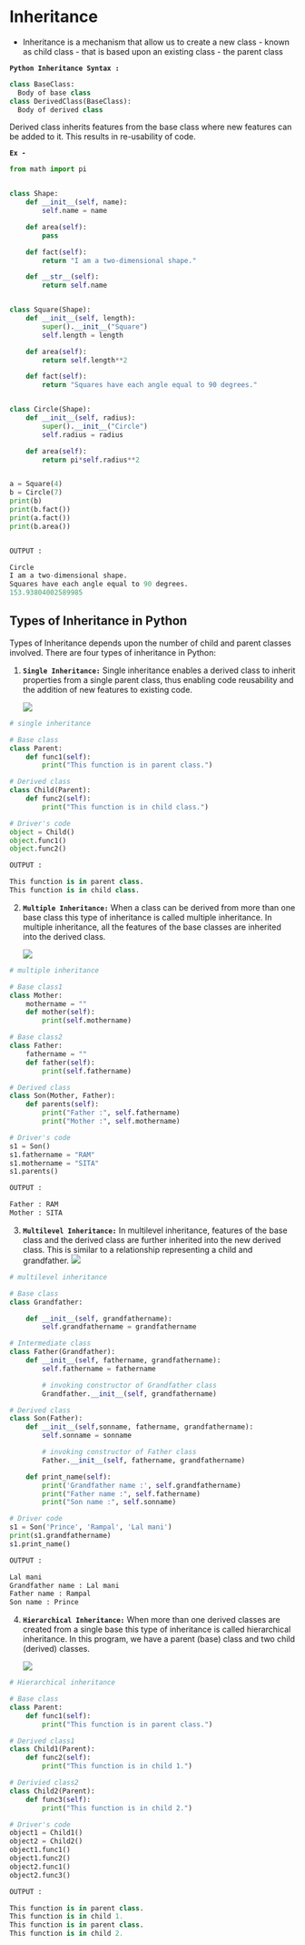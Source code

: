 # Inheritance

* Inheritance is a mechanism that allow us to create a new class - known as child class - that is based upon an existing class - the parent class

**`Python Inheritance Syntax :`**
```py
class BaseClass:
  Body of base class
class DerivedClass(BaseClass):
  Body of derived class
```
Derived class inherits features from the base class where new features can be added to it. This results in re-usability of code.

**`Ex -`**
```py
from math import pi


class Shape:
    def __init__(self, name):
        self.name = name

    def area(self):
        pass

    def fact(self):
        return "I am a two-dimensional shape."

    def __str__(self):
        return self.name


class Square(Shape):
    def __init__(self, length):
        super().__init__("Square")
        self.length = length

    def area(self):
        return self.length**2

    def fact(self):
        return "Squares have each angle equal to 90 degrees."


class Circle(Shape):
    def __init__(self, radius):
        super().__init__("Circle")
        self.radius = radius

    def area(self):
        return pi*self.radius**2


a = Square(4)
b = Circle(7)
print(b)
print(b.fact())
print(a.fact())
print(b.area())


OUTPUT :

Circle
I am a two-dimensional shape.
Squares have each angle equal to 90 degrees.
153.93804002589985
```

## Types of Inheritance in Python
Types of Inheritance depends upon the number of child and parent classes involved. There are four types of inheritance in Python:
 

1. **`Single Inheritance:`** Single inheritance enables a derived class to inherit properties from a single parent class, thus enabling code reusability and the addition of new features to existing code.

    ![](./imgs/singleinheritance.png)

```py
# single inheritance

# Base class
class Parent:
	def func1(self):
		print("This function is in parent class.")

# Derived class
class Child(Parent):
	def func2(self):
		print("This function is in child class.")

# Driver's code
object = Child()
object.func1()
object.func2()

OUTPUT : 

This function is in parent class.
This function is in child class.
```

2. **`Multiple Inheritance:`** When a class can be derived from more than one base class this type of inheritance is called multiple inheritance. In multiple inheritance, all the features of the base classes are inherited into the derived class.

    ![](./imgs/multipleinhertance.png)

```py
# multiple inheritance

# Base class1
class Mother:
	mothername = ""
	def mother(self):
		print(self.mothername)

# Base class2
class Father:
	fathername = ""
	def father(self):
		print(self.fathername)

# Derived class
class Son(Mother, Father):
	def parents(self):
		print("Father :", self.fathername)
		print("Mother :", self.mothername)

# Driver's code
s1 = Son()
s1.fathername = "RAM"
s1.mothername = "SITA"
s1.parents()

OUTPUT :

Father : RAM
Mother : SITA
```

3. **`Multilevel Inheritance:`**
In multilevel inheritance, features of the base class and the derived class are further inherited into the new derived class. This is similar to a relationship representing a child and grandfather. 
![](./imgs/multilevelinheritance.png)
```py
# multilevel inheritance

# Base class
class Grandfather:

	def __init__(self, grandfathername):
		self.grandfathername = grandfathername

# Intermediate class
class Father(Grandfather):
	def __init__(self, fathername, grandfathername):
		self.fathername = fathername

		# invoking constructor of Grandfather class
		Grandfather.__init__(self, grandfathername)

# Derived class
class Son(Father):
	def __init__(self,sonname, fathername, grandfathername):
		self.sonname = sonname

		# invoking constructor of Father class
		Father.__init__(self, fathername, grandfathername)

	def print_name(self):
		print('Grandfather name :', self.grandfathername)
		print("Father name :", self.fathername)
		print("Son name :", self.sonname)

# Driver code
s1 = Son('Prince', 'Rampal', 'Lal mani')
print(s1.grandfathername)
s1.print_name()

OUTPUT :

Lal mani
Grandfather name : Lal mani
Father name : Rampal
Son name : Prince
```
4. **`Hierarchical Inheritance:`** When more than one derived classes are created from a single base this type of inheritance is called hierarchical inheritance. In this program, we have a parent (base) class and two child (derived) classes.

   ![](./imgs/hierarchialinheritance.png)

```py
# Hierarchical inheritance

# Base class
class Parent:
	def func1(self):
		print("This function is in parent class.")

# Derived class1
class Child1(Parent):
	def func2(self):
		print("This function is in child 1.")

# Derivied class2
class Child2(Parent):
	def func3(self):
		print("This function is in child 2.")

# Driver's code
object1 = Child1()
object2 = Child2()
object1.func1()
object1.func2()
object2.func1()
object2.func3()

OUTPUT :

This function is in parent class.
This function is in child 1.
This function is in parent class.
This function is in child 2.
```